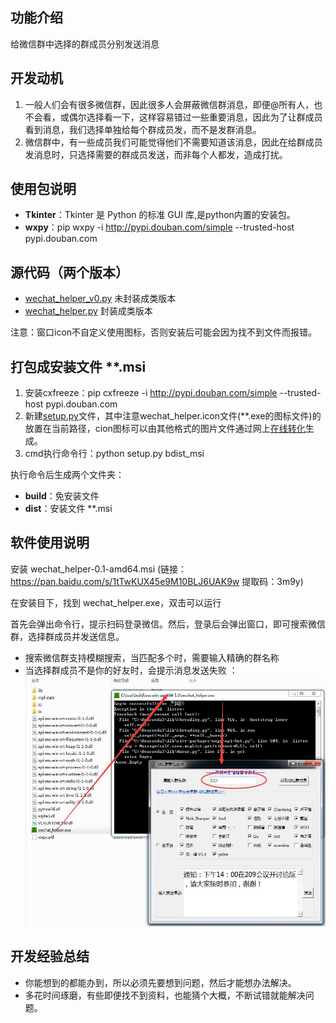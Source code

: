 ## 功能介绍
给微信群中选择的群成员分别发送消息


## 开发动机
1. 一般人们会有很多微信群，因此很多人会屏蔽微信群消息，即便@所有人，也不会看，或偶尔选择看一下，这样容易错过一些重要消息，因此为了让群成员看到消息，我们选择单独给每个群成员发，而不是发群消息。
2. 微信群中，有一些成员我们可能觉得他们不需要知道该消息，因此在给群成员发消息时，只选择需要的群成员发送，而非每个人都发，造成打扰。

## 使用包说明
+ **Tkinter**：Tkinter 是 Python 的标准 GUI 库,是python内置的安装包。
+ **wxpy**：pip wxpy -i http://pypi.douban.com/simple --trusted-host pypi.douban.com

## 源代码（两个版本）
+ [wechat_helper_v0.py](wechat_helper_v0.py) 未封装成类版本
+ [wechat_helper.py](wechat_helper.py) 封装成类版本

注意：窗口icon不自定义使用图标，否则安装后可能会因为找不到文件而报错。

## 打包成安装文件 **.msi
1. 安装cxfreeze：pip cxfreeze -i http://pypi.douban.com/simple --trusted-host pypi.douban.com
2. 新建[setup.py](setup.py)文件，其中注意wechat_helper.icon文件(**.exe的图标文件)的放置在当前路径，cion图标可以由其他格式的图片文件通过网上[在线转化](https://image.online-convert.com/convert-to-ico)生成。
3. cmd执行命令行：python setup.py bdist_msi

执行命令后生成两个文件夹：
+ **build**：免安装文件
+ **dist**：安装文件 **.msi

## 软件使用说明

安装 wechat_helper-0.1-amd64.msi (链接：https://pan.baidu.com/s/1tTwKUX45e9M10BLJ6UAK9w 
提取码：3m9y)

在安装目下，找到 wechat_helper.exe，双击可以运行

首先会弹出命令行，提示扫码登录微信。然后，登录后会弹出窗口，即可搜索微信群，选择群成员并发送信息。
+ 搜索微信群支持模糊搜索，当匹配多个时，需要输入精确的群名称
+ 当选择群成员不是你的好友时，会提示消息发送失败
：<div align=center><img width="500" height="400" src="demo.jpg"/></div>
## 开发经验总结
+ 你能想到的都能办到，所以必须先要想到问题，然后才能想办法解决。
+ 多花时间琢磨，有些即便找不到资料，也能猜个大概，不断试错就能解决问题。
